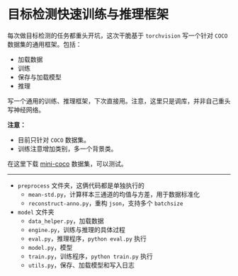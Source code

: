# 目标检测快速训练与推理框架

每次做目标检测的任务都重头开坑，这次干脆基于 `torchvision` 写一个针对 `COCO` 数据集的通用框架。包括：

- 加载数据
- 训练
- 保存与加载模型
- 推理

写一个通用的训练、推理框架，下次直接用。注意，这里只是调库，并非自己重头写神经网络。

**注意：**

- 目前只针对 `COCO` 数据集。
- 训练注意增加类别，多一个背景类。

在这里下载 [mini-coco](https://github.com/chongruo/tiny-coco) 数据集，可以测试。

---

- `preprocess` 文件夹，这俩代码都是单独执行的
  - `mean-std.py`，计算样本三通道的均值与方差，用于数据标准化
  - `reconstruct-anno.py`，重构 `json`，支持多个 `batchsize`
- `model` 文件夹
  - `data_helper.py`，加载数据
  - `engine.py`，训练与推理的具体过程
  - `eval.py`，推理程序，`python eval.py` 执行
  - `model.py`，模型
  - `train.py`，训练程序，`python train.py` 执行
  - `utils.py`，保存、加载模型和写入日志